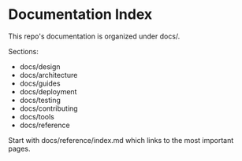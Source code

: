 # Documentation Index

This repo's documentation is organized under docs/.

Sections:
- docs/design
- docs/architecture
- docs/guides
- docs/deployment
- docs/testing
- docs/contributing
- docs/tools
- docs/reference

Start with docs/reference/index.md which links to the most important pages.
